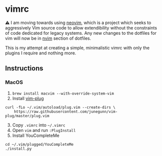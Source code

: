 # vimrc
:warning: I am moving towards using [neovim](https://neovim.io/), which is a project which seeks to aggressively Vim source code to allow extendibility without the constraints of code dedicated for legacy systems.
Any new changes to the dotfiles for vim will now be in [nvim](https://github.com/choonkending/dotfiles/tree/master/neovim/) section of dotfiles.

This is my attempt at creating a simple, minimalistic vimrc with only the plugins
I require and nothing more.

## Instructions

### MacOS

1. `brew install macvim --with-override-system-vim`
2. Install [vim-plug](https://github.com/junegunn/vim-plug)
```
curl -fLo ~/.vim/autoload/plug.vim --create-dirs \
    https://raw.githubusercontent.com/junegunn/vim-plug/master/plug.vim
```
3. Copy `.vimrc` into `~/.vimrc`
4. Open `vim` and run `:PlugInstall`
5. Install YouCompleteMe
```
cd ~/.vim/plugged/YouCompleteMe
./install.py
```

